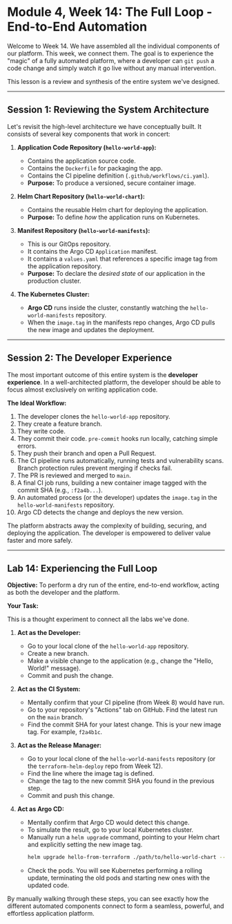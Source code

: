# Module 4, Week 14: The Full Loop - End-to-End Automation

Welcome to Week 14. We have assembled all the individual components of our platform. This week, we connect them. The goal is to experience the "magic" of a fully automated platform, where a developer can `git push` a code change and simply watch it go live without any manual intervention.

This lesson is a review and synthesis of the entire system we've designed.

---

## Session 1: Reviewing the System Architecture

Let's revisit the high-level architecture we have conceptually built. It consists of several key components that work in concert:

1.  **Application Code Repository (`hello-world-app`):**
    *   Contains the application source code.
    *   Contains the `Dockerfile` for packaging the app.
    *   Contains the CI pipeline definition (`.github/workflows/ci.yaml`).
    *   **Purpose:** To produce a versioned, secure container image.

2.  **Helm Chart Repository (`hello-world-chart`):**
    *   Contains the reusable Helm chart for deploying the application.
    *   **Purpose:** To define *how* the application runs on Kubernetes.

3.  **Manifest Repository (`hello-world-manifests`):**
    *   This is our GitOps repository.
    *   It contains the Argo CD `Application` manifest.
    *   It contains a `values.yaml` that references a specific image tag from the application repository.
    *   **Purpose:** To declare the *desired state* of our application in the production cluster.

4.  **The Kubernetes Cluster:**
    *   **Argo CD** runs inside the cluster, constantly watching the `hello-world-manifests` repository.
    *   When the `image.tag` in the manifests repo changes, Argo CD pulls the new image and updates the deployment.

---

## Session 2: The Developer Experience

The most important outcome of this entire system is the **developer experience**. In a well-architected platform, the developer should be able to focus almost exclusively on writing application code.

**The Ideal Workflow:**

1.  The developer clones the `hello-world-app` repository.
2.  They create a feature branch.
3.  They write code.
4.  They commit their code. `pre-commit` hooks run locally, catching simple errors.
5.  They push their branch and open a Pull Request.
6.  The CI pipeline runs automatically, running tests and vulnerability scans. Branch protection rules prevent merging if checks fail.
7.  The PR is reviewed and merged to `main`.
8.  A final CI job runs, building a new container image tagged with the commit SHA (e.g., `:f2a4b...`).
9.  An automated process (or the developer) updates the `image.tag` in the `hello-world-manifests` repository.
10. Argo CD detects the change and deploys the new version.

The platform abstracts away the complexity of building, securing, and deploying the application. The developer is empowered to deliver value faster and more safely.

---

## Lab 14: Experiencing the Full Loop

**Objective:** To perform a dry run of the entire, end-to-end workflow, acting as both the developer and the platform.

**Your Task:**

This is a thought experiment to connect all the labs we've done.

1.  **Act as the Developer:**
    *   Go to your local clone of the `hello-world-app` repository.
    *   Create a new branch.
    *   Make a visible change to the application (e.g., change the "Hello, World!" message).
    *   Commit and push the change.

2.  **Act as the CI System:**
    *   Mentally confirm that your CI pipeline (from Week 8) would have run.
    *   Go to your repository's "Actions" tab on GitHub. Find the latest run on the `main` branch.
    *   Find the commit SHA for your latest change. This is your new image tag. For example, `f2a4b1c`.

3.  **Act as the Release Manager:**
    *   Go to your local clone of the `hello-world-manifests` repository (or the `terraform-helm-deploy` repo from Week 12).
    *   Find the line where the image tag is defined.
    *   Change the tag to the new commit SHA you found in the previous step.
    *   Commit and push this change.

4.  **Act as Argo CD:**
    *   Mentally confirm that Argo CD would detect this change.
    *   To simulate the result, go to your local Kubernetes cluster.
    *   Manually run a `helm upgrade` command, pointing to your Helm chart and explicitly setting the new image tag.
        ```bash
        helm upgrade hello-from-terraform ./path/to/hello-world-chart --set image.tag=f2a4b1c
        ```
    *   Check the pods. You will see Kubernetes performing a rolling update, terminating the old pods and starting new ones with the updated code.

By manually walking through these steps, you can see exactly how the different automated components connect to form a seamless, powerful, and effortless application platform.

